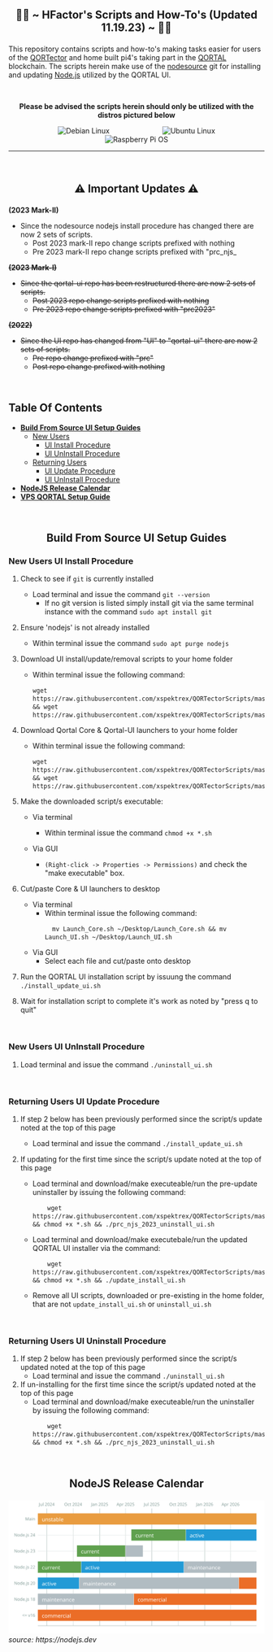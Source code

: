 ## **<p align="center">🧑‍💻 ~ HFactor's Scripts and How-To's (Updated 11.19.23) ~ 🧑‍💻 </p>**

This repository contains scripts and how-to's making tasks easier for users of the [QORTector](https://test.crowetic.com/index.php/product/qortector-gen-2/) and home built pi4's taking part in the [QORTAL](https://www.qortal.org) blockchain.  The scripts herein make use of the [nodesource](https://nodesource.com/) git for installing and updating [Node.js](https://nodejs.org) utilized by the QORTAL UI. 

<br>

**<p align="center">Please be advised the scripts herein should only be utilized with the distros pictured below</p>**

<p align="center">
  <picture>
    <source media="(prefers-color-scheme: dark)" srcset="/images/debian_logo_dark.png">
    <source media="(prefers-color-scheme: light)" srcset="/images/debian_logo.png">
    <img alt="Debian Linux" src="https://www.debian.org/" width="150" hspace="50" />
  </picture>
    <picture>
    <source media="(prefers-color-scheme: dark)" srcset="/images/canonical_ubuntu_dark.png">
    <source media="(prefers-color-scheme: light)" srcset="/images/canonical_ubuntu.png">
    <img alt="Ubuntu Linux" src="https://ubuntu.com/" width="150" hspace="50" />
  </picture>
    <picture>
    <source media="(prefers-color-scheme: dark)" srcset="/images/Raspberry_Pi_OS_Logo_Dark.png">
    <source media="(prefers-color-scheme: light)" srcset="/images/Raspberry_Pi_OS_Logo.png">
    <img alt="Raspberry Pi OS" src="http://www.raspberrypi.com/" width="150" hspace="50" />
  </picture>
</p>

--- 

<br>

## **<p align="center">⚠️ Important Updates ⚠️</p>**

**(2023 Mark-II)**
* Since the nodesource nodejs install procedure has changed there are now 2 sets of scripts.  
  - Post 2023 mark-II repo change scripts prefixed with nothing  
  - Pre 2023 mark-II repo change scripts prefixed with "prc_njs_
    
<strike>**(2023 Mark-I)**
* Since the qortal-ui repo has been restructured there are now 2 sets of scripts.
  - Post 2023 repo change scripts prefixed with nothing
  - Pre 2023 repo change scripts prefixed with "prc2023"
    
**(2022)**  
* Since the UI repo has changed from "UI" to "qortal-ui" there are now 2 sets of scripts.
  - Pre repo change prefixed with "prc"
  - Post repo change prefixed with nothing</strike>

<br>

## Table Of Contents 

* **[Build From Source UI Setup Guides](#build-from-source-ui-setup-guides)**
  - [New Users](#new-users-ui-install-procedure)
    - [UI Install Procedure](#new-users-ui-install-procedure)
    - [UI UnInstall Procedure](#new-users-ui-uninstall-procedure)
  - [Returning Users](#returning-users-ui-update-procedure)
    - [UI Update Procedure](#returning-users-ui-update-procedure)
    - [UI UnInstall Procedure](#returning-users-ui-uninstall-procedure)
* **[NodeJS Release Calendar](#nodejs-release-calendar)**
* **[VPS QORTAL Setup Guide](/QortalVPSinstall.md)**

<br>

## <p align="center">Build From Source UI Setup Guides</p>

### **New Users UI Install Procedure**

1. Check to see if `git` is currently installed
   * Load terminal and issue the command `git --version`
     * If no git version is listed simply install git via the same terminal instance with the command `sudo apt install git`
      
3. Ensure 'nodejs' is not already installed
   * Within terminal issue the command `sudo apt purge nodejs`

4. Download UI install/update/removal scripts to your home folder
   * Within terminal issue the following command:
      ```shell
      wget https://raw.githubusercontent.com/xspektrex/QORTectorScripts/master/update_install_ui.sh && wget https://raw.githubusercontent.com/xspektrex/QORTectorScripts/master/uninstall_ui.sh
      ```

5. Download Qortal Core & Qortal-UI launchers to your home folder
   * Within terminal issue the following command:
      ```shell
      wget https://raw.githubusercontent.com/xspektrex/QORTectorScripts/master/Launch_Core.sh && wget https://raw.githubusercontent.com/xspektrex/QORTectorScripts/master/Launch_UI.sh
      ```

6. Make the downloaded script/s executable:
    * Via terminal
      * Within terminal issue the command `chmod +x *.sh`

    * Via GUI
      * `(Right-click -> Properties -> Permissions)` and check the "make executable" box.

7. Cut/paste Core & UI launchers to desktop
   * Via terminal
     * Within terminal issue the following command:
         ```shell
           mv Launch_Core.sh ~/Desktop/Launch_Core.sh && mv Launch_UI.sh ~/Desktop/Launch_UI.sh
         ``` 
   * Via GUI
     * Select each file and cut/paste onto desktop 

8. Run the QORTAL UI installation script by issuung the command `./install_update_ui.sh`

9. Wait for installation script to complete it's work as noted by "press q to quit"
    
<br>

### **New Users UI UnInstall Procedure**

1. Load terminal and issue the command `./uninstall_ui.sh`

<br>

### **Returning Users UI Update Procedure**

1. If step 2 below has been previously performed since the script/s update noted at the top of this page
    - Load terminal and issue the command `./install_update_ui.sh`
      
2. If updating for the first time since the script/s update noted at the top of this page
    - Load terminal and download/make executeable/run the pre-update uninstaller by issuing the following command:
        ```shell
            wget https://raw.githubusercontent.com/xspektrex/QORTectorScripts/master/prc_njs_2023_uninstall_ui.sh && chmod +x *.sh && ./prc_njs_2023_uninstall_ui.sh
        ```
    - Load terminal and download/make executebale/run the updated QORTAL UI installer via the command:
        ```shell
            wget https://raw.githubusercontent.com/xspektrex/QORTectorScripts/master/update_install_ui.sh && chmod +x *.sh && ./update_install_ui.sh
        ```
    - Remove all UI scripts, downloaded or pre-existing in the home folder, that are not `update_install_ui.sh` or `uninstall_ui.sh`

<br>

### **Returning Users UI Uninstall Procedure**
1. If step 2 below has been previously performed since the script/s updated noted at the top of this page
   - Load terminal and issue the command `./uninstall_ui.sh`
2. If un-installing for the first time since the script/s updated noted at the top of this page
    - Load terminal and download/make executeable/run the uninstaller by issuing the following command:
        ```shell
            wget https://raw.githubusercontent.com/xspektrex/QORTectorScripts/master/prc_njs_2023_uninstall_ui.sh && chmod +x *.sh && ./prc_njs_2023_uninstall_ui.sh
        ```
<br>

## **<p align="center">NodeJS Release Calendar</p>**
[![Node Releases Calendar](https://raw.githubusercontent.com/nodejs/Release/main/schedule.svg?sanitize=true)](https://nodejs.dev/en/about/releases)  
_source: https://nodejs.dev_
